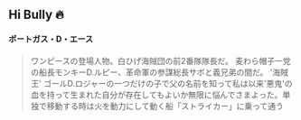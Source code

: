 ## Hi Bully 🔥

#### ポートガス・D・エース 

> ワンピースの登場人物。白ひげ海賊団の前2番隊隊長だ。
麦わら帽子一党の船長モンキーD.ルピー、革命軍の参謀総長サボと義兄弟の間だ。 '海賊王' ゴールD.ロジャーの一つだけの子で父の名前を知って私は以来'悪鬼'の血を持って生まれた自分が存在してもよいか無限に悩んでさまよった。単独で移動する時は火を動力にして動く船「ストライカー」に乗って通う
